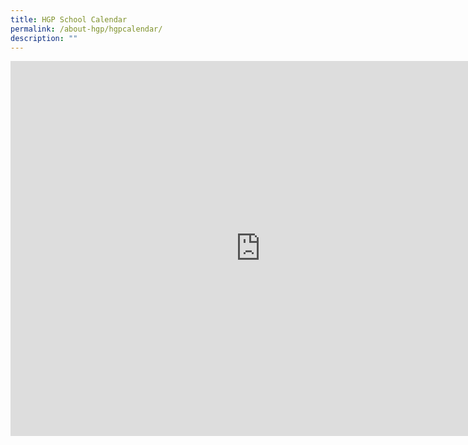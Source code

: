 ```yaml
---
title: HGP School Calendar
permalink: /about-hgp/hgpcalendar/
description: ""
---
```

<iframe scrolling="no" frameborder="0" height="600" width="800" style="border: 0" src="https://calendar.google.com/calendar/embed?src=c_43ddd7bc6c4e17d062c68e78f6f50fe6ba162ead33fe7b0a38ad76aacc42854d%40group.calendar.google.com&amp;ctz=Asia%2FSingapore"></iframe>